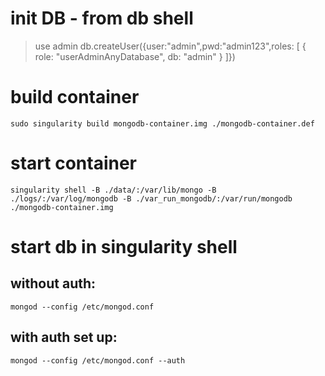# init DB - from db shell

> use admin
> db.createUser({user:"admin",pwd:"admin123",roles: [ { role: "userAdminAnyDatabase", db: "admin" } ]})

# build container

```
sudo singularity build mongodb-container.img ./mongodb-container.def
```

# start container

```
singularity shell -B ./data/:/var/lib/mongo -B ./logs/:/var/log/mongodb -B ./var_run_mongodb/:/var/run/mongodb ./mongodb-container.img
```

# start db in singularity shell


## without auth:

```
mongod --config /etc/mongod.conf
```

## with auth set up:
```
mongod --config /etc/mongod.conf --auth
```
